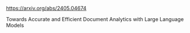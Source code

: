 https://arxiv.org/abs/2405.04674

Towards Accurate and Efficient Document Analytics with Large Language Models